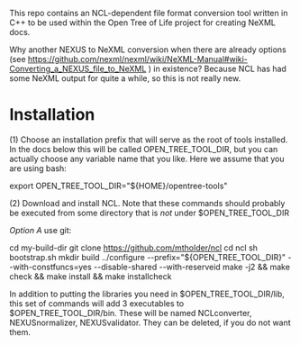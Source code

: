 This repo contains an NCL-dependent file format conversion tool written in C++
to be used within the Open Tree of Life project for creating NeXML docs.

Why another NEXUS to NeXML conversion when there are already options (see 
https://github.com/nexml/nexml/wiki/NeXML-Manual#wiki-Converting_a_NEXUS_file_to_NeXML ) 
in existence?  Because NCL has had some NeXML output for quite a while, so this
is not really new.





Installation
============

(1) Choose an installation prefix that will serve as the root of tools installed.
In the docs below this will be called OPEN_TREE_TOOL_DIR, but you can actually
choose any variable name that you like. Here we assume that you are using bash:

 export OPEN_TREE_TOOL_DIR="${HOME}/opentree-tools"
 
(2) Download and install NCL. Note that these commands should probably be 
executed from some directory that is *not* under $OPEN_TREE_TOOL_DIR

*Option A* use git:

 cd my-build-dir
 git clone https://github.com/mtholder/ncl
 cd ncl
 sh bootstrap.sh
 mkdir build
 ../configure --prefix="${OPEN_TREE_TOOL_DIR}" --with-constfuncs=yes --disable-shared --with-reserveid
 make -j2 && make check && make install && make installcheck




In addition to putting the libraries you need in $OPEN_TREE_TOOL_DIR/lib, this
set of commands will add 3 executables to $OPEN_TREE_TOOL_DIR/bin. These will be
named NCLconverter, NEXUSnormalizer, NEXUSvalidator. They can be deleted, if you 
do not want them.



